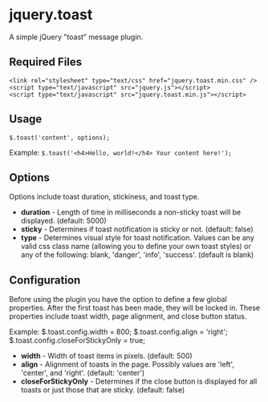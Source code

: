 jquery.toast
============

A simple jQuery "toast" message plugin.


## Required Files
    <link rel="stylesheet" type="text/css" href="jquery.toast.min.css" />
    <script type="text/javascript" src="jquery.js"></script>
    <script type="text/javascript" src="jquery.toast.min.js"></script>

## Usage

    $.toast('content', options);

Example: `$.toast('<h4>Hello, world!</h4> Your content here!');`

## Options

Options include toast duration, stickiness, and toast type.

* **duration** - Length of time in milliseconds a non-sticky toast will be displayed. (default: 5000)
* **sticky** - Determines if toast notification is sticky or not. (default: false)
* **type** - Determines visual style for toast notification. Values can be any valid css class name (allowing you to define your own toast styles) or any of the following: blank, 'danger', 'info', 'success'. (default is blank)


## Configuration

Before using the plugin you have the option to define a few global properties. After the first toast has been made, they will be locked in.
These properties include toast width, page alignment, and close button status.

Example:
    $.toast.config.width = 800;
    $.toast.config.align = 'right';
    $.toast.config.closeForStickyOnly = true;

* **width** - Width of toast items in pixels. (default: 500)
* **align** - Alignment of toasts in the page. Possibly values are 'left', 'center', and 'right'. (default: 'center')
* **closeForStickyOnly** - Determines if the close button is displayed for all toasts or just those that are sticky. (default: false)
